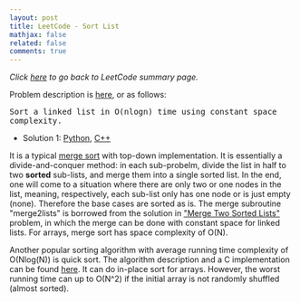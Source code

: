 ```yaml
---
layout: post
title: LeetCode - Sort List
mathjax: false
related: false
comments: true
---
```


_Click [here](./index.html) to go back to LeetCode summary page._

Problem description is [here](https://oj.leetcode.com/problems/sort-list/), or as follows: 

<pre>
Sort a linked list in O(nlogn) time using constant space 
complexity.
</pre>

* Solution 1: [Python](https://github.com/lijunhw/leetcode_practice/blob/master/sort_list_medium/Solution1.py), [C++](https://github.com/lijunhw/leetcode_practice/blob/master/sort_list_medium/Solution1.cpp)

It is a typical [merge sort](http://en.wikipedia.org/wiki/Merge_sort) with top-down implementation. It is essentially a divide-and-conquer method: in each sub-probelm, divide the list in half to two **sorted** sub-lists, and merge them into a single sorted list. In the end, one will come to a situation where there are only two or one nodes in the list, meaning, respectively, each sub-list only has one node or is just empty (none). Therefore the base cases are sorted as is. The merge subroutine "merge2lists" is borrowed from the solution in ["Merge Two Sorted Lists"](./merge_two_sorted_lists.html) problem, in which the merge can be done with constant space for linked lists. For arrays, merge sort has space complexity of O(N). 

Another popular sorting algorithm with average running time complexity of O(Nlog(N)) is quick sort. The algorithm description and a C implementation can be found [here](https://github.com/lijunhw/codedrop/blob/master/quicksort/quicksort.c). It can do in-place sort for arrays. However, the worst running time can up to O(N^2) if the initial array is not randomly shuffled (almost sorted). 

